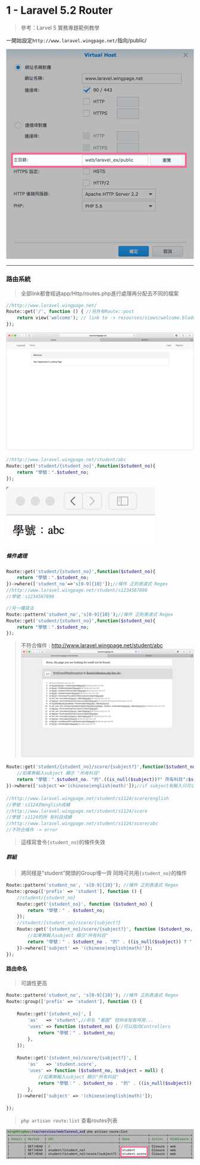 # 1 - Laravel 5.2 Router

> 參考：Larvel 5 實務專題範例教學

一開始設定`http://www.laravel.wingpage.net/`指向/public/

![-w200](./media/15067393118416/15069385215164.png)

-------

### 路由系統

> 全部link都會經過app/Http/routes.php進行處理再分配去不同的檔案

```php
//http://www.laravel.wingpage.net/
Route::get('/', function () { //另外有Route::post
    return view('welcome'); // link to -> resources/views/welcome.blade.php
});
```
![-w500](./media/15067393118416/15069399570111.png)


```php
//http://www.laravel.wingpage.net/student/abc
Route::get('student/{student_no}',function($student_no){
	return "學號：".$student_no;
});

```
![-w200](./media/15067393118416/15069393844313.png)


##### 條件處理
```php
Route::get('student/{student_no}',function($student_no){
	return "學號：".$student_no;
})->where(['student_no'=>'s[0-9]{10}']);//條件 正則表達式 Regex
//http://www.laravel.wingpage.net/student/s1234567890
//學號：s1234567890
```


```php
//另一種寫法
Route::pattern('student_no','s[0-9]{10}');//條件 正則表達式 Regex
Route::get('student/{student_no}',function($student_no){
	return "學號：".$student_no;
});
```
> 不符合條件 : http://www.laravel.wingpage.net/student/abc
![-w400](./media/15067393118416/15069405548282.png)



```php
Route::get('student/{student_no}/score/{subject?}',function($student_no, $subject = null){
	//如果無輸入subject 顯示 "所有科目"
	return "學號：".$student_no. "的".((is_null($subject))?" 所有科目":$subject). "成績";
})->where(['subject'=>'(chinese|english|math)']);//if subject有輸入只可以是chinese or english or math

//http://www.laravel.wingpage.net/student/s1124/score/english
//學號：s1124的english成績
//http://www.laravel.wingpage.net/student/s1124/score
//學號：s1124的所 有科目成績
//http://www.laravel.wingpage.net/student/s1124/score/abc
//不符合條件 -> error

```
> 這樣寫會令`{student_no}`的條件失效


##### 群組

> 將同樣是"student"開頭的Group埋一齊
> 同時可共用`{student_no}`的條件

```php
Route::pattern('student_no', 's[0-9]{10}'); //條件 正則表達式 Regex
Route::group(['prefix' => 'student'], function () {
    //student/{student_no}
    Route::get('{student_no}', function ($student_no) {
        return "學號：" . $student_no;
    });
    //student/{student_no}/score/{subject?}
    Route::get('{student_no}/score/{subject?}', function ($student_no, $subject = null) {
        //如果無輸入subject 顯示"所有科目"
        return "學號：" . $student_no . "的" . ((is_null($subject)) ? " 所有科目" : $subject) . "成績";
    })->where(['subject' => '(chinese|english|math)']);
});
```

#### 路由命名
> 可讀性更高


```php
Route::pattern('student_no', 's[0-9]{10}'); //條件 正則表達式 Regex
Route::group(['prefix' => 'student'], function () {

    Route::get('{student_no}', [
        'as'   => 'student',//命名 “看圖” 但仲未知有咩用...
        'uses' => function ($student_no) {//可以指向Controllers
            return "學號：" . $student_no;
        },
    ]);

    Route::get('{student_no}/score/{subject?}', [
        'as'   => 'student.score',
        'uses' => function ($student_no, $subject = null) {
            //如果無輸入subject 顯示"所有科目"
            return "學號：" . $student_no . "的" . ((is_null($subject)) ? " 所有科目" : $subject) . "成績";
        },
    ])->where(['subject' => '(chinese|english|math)']);

});
```
> `php artisan route:list` 查看routes列表

![](./media/15067393118416/15069981824695.png)




